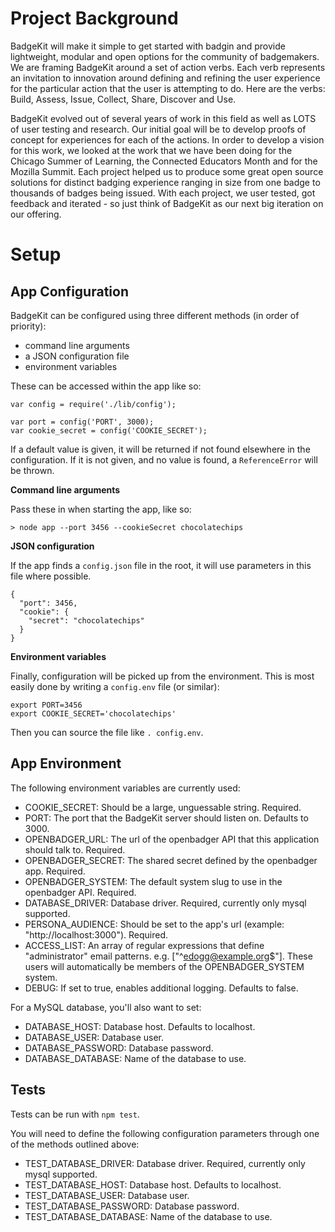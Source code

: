 Project Background
=====================

BadgeKit will make it simple to get started with badgin and provide lightweight, modular and open options for the community of badgemakers. We are framing BadgeKit around a set of action verbs. Each verb represents an invitation to innovation around defining and refining the user experience for the particular action that the user is attempting to do.  Here are the verbs: Build, Assess, Issue, Collect, Share, Discover and Use. 

BadgeKit evolved out of several years of work in this field as well as LOTS of user testing and research. Our initial goal will be to develop proofs of concept for experiences for each of the actions. In order to develop a vision for this work, we looked at the work that we have been doing for the Chicago Summer of Learning, the Connected Educators Month and for the Mozilla Summit. Each project helped us to produce some great open source solutions for distinct badging experience ranging in size from one badge to thousands of badges being issued. With each project, we user tested, got feedback and iterated - so just think of BadgeKit as our next big iteration on our offering. 



Setup
======================

App Configuration
-------------

BadgeKit can be configured using three different methods (in order of priority):

 * command line arguments
 * a JSON configuration file
 * environment variables

These can be accessed within the app like so:

```
var config = require('./lib/config');

var port = config('PORT', 3000);
var cookie_secret = config('COOKIE_SECRET');
```

If a default value is given, it will be returned if not found elsewhere in the configuration. If it is not given, and no value is found, a `ReferenceError` will be thrown.

**Command line arguments**

Pass these in when starting the app, like so:

```
> node app --port 3456 --cookieSecret chocolatechips
```

**JSON configuration**

If the app finds a `config.json` file in the root, it will use parameters in this file where possible.

```
{
  "port": 3456,
  "cookie": {
    "secret": "chocolatechips"
  }
}
```

**Environment variables**

Finally, configuration will be picked up from the environment. This is most easily done by writing a `config.env` file (or similar):

```
export PORT=3456
export COOKIE_SECRET='chocolatechips'
```

Then you can source the file like `. config.env`.

App Environment
-----------

The following environment variables are currently used:

- COOKIE_SECRET: Should be a large, unguessable string.  Required.
- PORT: The port that the BadgeKit server should listen on.  Defaults to 3000.
- OPENBADGER_URL: The url of the openbadger API that this application should talk to.  Required.
- OPENBADGER_SECRET: The shared secret defined by the openbadger app.  Required.
- OPENBADGER_SYSTEM: The default system slug to use in the openbadger API.  Required.
- DATABASE_DRIVER: Database driver.  Required, currently only mysql supported.
- PERSONA_AUDIENCE: Should be set to the app's url (example: "http://localhost:3000").  Required.
- ACCESS_LIST: An array of regular expressions that define "administrator" email patterns.  e.g. ["^edogg@example.org$"].  These users will automatically be members of the OPENBADGER_SYSTEM system.
- DEBUG: If set to true, enables additional logging.  Defaults to false.

For a MySQL database, you'll also want to set:

- DATABASE_HOST: Database host.  Defaults to localhost.
- DATABASE_USER: Database user.
- DATABASE_PASSWORD: Database password.
- DATABASE_DATABASE: Name of the database to use.

Tests
-----------

Tests can be run with `npm test`.

You will need to define the following configuration parameters through one of the
methods outlined above:

- TEST_DATABASE_DRIVER: Database driver.  Required, currently only mysql supported.
- TEST_DATABASE_HOST: Database host.  Defaults to localhost.
- TEST_DATABASE_USER: Database user.
- TEST_DATABASE_PASSWORD: Database password.
- TEST_DATABASE_DATABASE: Name of the database to use.
